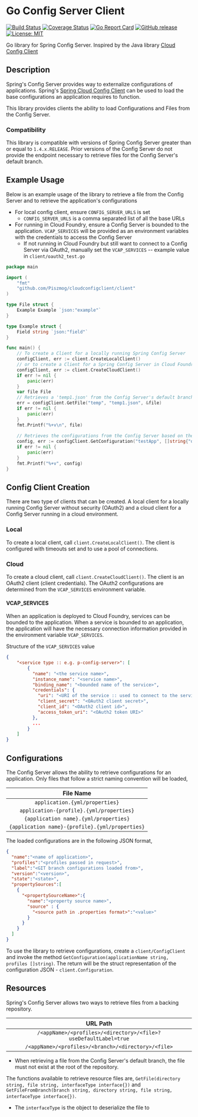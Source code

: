 # Go Config Server Client
[![Build Status](https://travis-ci.org/Piszmog/cloudconfigclient.svg?branch=develop)](https://travis-ci.org/Piszmog/cloudconfigclient)
[![Coverage Status](https://coveralls.io/repos/github/Piszmog/cloudconfigclient/badge.svg?branch=develop)](https://coveralls.io/github/Piszmog/cloudconfigclient?branch=develop)
[![Go Report Card](https://goreportcard.com/badge/github.com/Piszmog/cloudconfigclient)](https://goreportcard.com/report/github.com/Piszmog/cloudconfigclient)
[![GitHub release](https://img.shields.io/github/release/Piszmog/cloudconfigclient.svg)](https://github.com/Piszmog/cloudconfigclient/releases/latest)
[![License: MIT](https://img.shields.io/badge/License-MIT-yellow.svg)](https://opensource.org/licenses/MIT)

Go library for Spring Config Server. Inspired by the Java library [Cloud Config Client](https://github.com/Piszmog/cloud-config-client)

## Description
Spring's Config Server provides way to externalize configurations of applications. Spring's
[Spring Cloud Config Client](https://github.com/spring-cloud/spring-cloud-config/tree/master/spring-cloud-config-client)
can be used to load the base configurations an application requires to function.

This library provides clients the ability to load Configurations and Files from the Config Server.

### Compatibility
This library is compatible with versions of Spring Config Server greater than or equal to `1.4.x.RELEASE`. Prior versions 
of the Config Server do not provide the endpoint necessary to retrieve files for the Config Server's default branch.

## Example Usage
Below is an example usage of the library to retrieve a file from the Config Server and to retrieve the application's configurations

* For local config client, ensure `CONFIG_SERVER_URLS` is set
  * `CONFIG_SERVER_URLS` is a comma separated list of all the base URLs
* For running in Cloud Foundry, ensure a Config Server is bounded to the application. `VCAP_SERVICES` will be provided as an environment variables with the credentials to access the Config Server
  * If not running in Cloud Foundry but still want to connect to a Config Server via OAuth2, manually set the `VCAP_SERVICES` -- example value in `client/oauth2_test.go`

```go
package main

import (
	"fmt"
	"github.com/Piszmog/cloudconfigclient/client"
)

type File struct {
	Example Example `json:"example"`
}

type Example struct {
	Field string `json:"field"`
}

func main() {
	// To create a Client for a locally running Spring Config Server
	configClient, err := client.CreateLocalClient()
	// or to create a Client for a Spring Config Server in Cloud Foundry
	configClient, err := client.CreateCloudClient()
	if err != nil {
		panic(err)
	}
	var file File
	// Retrieves a 'temp1.json' from the Config Server's default branch in directory 'temp' and deserialize to File
	err = configClient.GetFile("temp", "temp1.json", &file)
	if err != nil {
		panic(err)
	}
	fmt.Printf("%+v\n", file)
	
	// Retrieves the configurations from the Config Server based on the application name and active profiles
	config, err := configClient.GetConfiguration("testApp", []string{"dev"})
	if err != nil {
		panic(err)
	}
	fmt.Printf("%+v", config)
}
```

## Config Client Creation
There are two type of clients that can be created. A local client for a locally running Config Server without security (OAuth2) 
and a cloud client for a Config Server running in a cloud environment.

### Local
To create a local client, call `client.CreateLocalClient()`. The client is configured with timeouts set and to use a pool of connections.

### Cloud
To create a cloud client, call `client.CreateCloudClient()`. The client is an OAuth2 client (client credentials). 
The OAuth2 configurations are determined from the `VCAP_SERVICES` environment variable.

#### VCAP_SERVICES
When an application is deployed to Cloud Foundry, services can be bounded to the application. When a service is bounded to an application, 
the application will have the necessary connection information provided in the environment variable `VCAP_SERVICES`.

Structure of the `VCAP_SERVICES` value
```json
{
    "<service type :: e.g. p-config-server>": [
        {
          "name": "<the service name>",
          "instance_name": "<service name>",
          "binding_name": "<bounded name of the service>",
          "credentials": {
            "uri": "<URI of the service :: used to connect to the service>",
            "client_secret": "<OAuth2 client secret>",
            "client_id": "<OAuth2 client id>",
            "access_token_uri": "<OAuth2 token URI>"
          },
          ...
        }
    ]
}
```


## Configurations
The Config Server allows the ability to retrieve configurations for an application. Only files that follow a strict naming 
convention will be loaded,

| File Name | 
| :---: |
|`application.{yml/properties}`|
|`application-{profile}.{yml/properties}`|
|`{application name}.{yml/properties}`|
|`{application name}-{profile}.{yml/properties}`|

The loaded configurations are in the following JSON format,

```json
{
  "name":"<name of application>",
  "profiles":"<profiles passed in request>",
  "label":"<GIT branch configurations loaded from>",
  "version":"<version>",
  "state":"<state>",
  "propertySources":[
    {
      "<propertySourceName>":{
        "name":"<property source name>",
        "source" : {
          "<source path in .properties format>":"<value>"
        }
      }
    }
  ]
}
```

To use the library to retrieve configurations, create a `client/ConfigClient` and 
invoke the method `GetConfiguration(applicationName string, profiles []string)`. The return will be the struct representation 
of the configuration JSON - `client.Configuration`.

## Resources
Spring's Config Server allows two ways to retrieve files from a backing repository.

| URL Path | 
| :---: |
|`/<appName>/<profiles>/<directory>/<file>?useDefaultLabel=true`|
|`/<appName>/<profiles>/<branch>/<directory>/<file>`|

* When retrieving a file from the Config Server's default branch, the file must not exist at the root of the repository.

The functions available to retrieve resource files are, `GetFile(directory string, file string, interfaceType interface{})` and 
`GetFileFromBranch(branch string, directory string, file string, interfaceType interface{})`.

* The `interfaceType` is the object to deserialize the file to